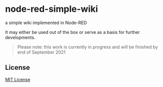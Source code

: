 # node-red-simple-wiki #

a simple wiki implemented in Node-RED

It may either be used out of the box or serve as a basis for further developments.

> Please note: this work is currently in progress and will be finished by end of September 2021

## License ##

[MIT License](LICENSE.md)
